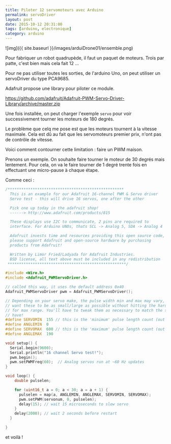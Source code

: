 ```yaml
---
title: Piloter 12 servomoteurs avec Arduino
permalink: servoDriver
layout: post
date: 2015-10-12 20:31:00
tags: [arduino, electronique]
category: arduino
---
```


![img]({{ site.baseurl }}/images/arduiDrone01/ensemble.png)

Pour fabriquer un robot quadrupède, il faut un paquet de moteurs.
Trois par patte, c'est bien mais cela fait 12 ...

Pour ne pas utiliser toutes les sorties, de l'arduino Uno, on peut utiliser
un servoDriver du type PCA9685.

Adafruit propose une library pour piloter ce module. 

https://github.com/adafruit/Adafruit-PWM-Servo-Driver-Library/archive/master.zip

Une fois installée, on peut charger l'exemple `servo` pour voir successivement
tourner les moteurs de 180 degrés.

Le problème que celq me pose est que les moteurs tournent à la vitesse maximale.
Cela est dû au fait que les servomoteurs premier prix, n'ont pas de contrôle de
vitesse. 

Voici comment contourner cette limitation : faire un PWM maison.

Prenons un exemple. On souhaite faire tourner le moteur de 30 degrés mais 
lentement. Pour cela, on va le faire tourner de 1 degré trente fois en
effectuant une micro-pause à chaque étape.

Comme ceci :

``` c
/*************************************************** 
  This is an example for our Adafruit 16-channel PWM & Servo driver
  Servo test - this will drive 16 servos, one after the other

  Pick one up today in the adafruit shop!
  ------> http://www.adafruit.com/products/815

  These displays use I2C to communicate, 2 pins are required to  
  interface. For Arduino UNOs, thats SCL -> Analog 5, SDA -> Analog 4

  Adafruit invests time and resources providing this open source code, 
  please support Adafruit and open-source hardware by purchasing 
  products from Adafruit!

  Written by Limor Fried/Ladyada for Adafruit Industries.  
  BSD license, all text above must be included in any redistribution
 ****************************************************/

#include <Wire.h>
#include <Adafruit_PWMServoDriver.h>

// called this way, it uses the default address 0x40
Adafruit_PWMServoDriver pwm = Adafruit_PWMServoDriver();

// Depending on your servo make, the pulse width min and max may vary, you 
// want these to be as small/large as possible without hitting the hard stop
// for max range. You'll have to tweak them as necessary to match the servos you
// have!
#define SERVOMIN  155 // this is the 'minimum' pulse length count (out of 4096)
#define ANGLEMIN  0
#define SERVOMAX  600 // this is the 'maximum' pulse length count (out of 4096)
#define ANGLEMAX  190

void setup() {
  Serial.begin(9600);
  Serial.println("16 channel Servo test!");
  pwm.begin();
  pwm.setPWMFreq(60);  // Analog servos run at ~60 Hz updates
}

void loop() {
    double pulselen;

    for (uint16_t a = 0; a < 30; a = a + 1) {
      pulselen = map(a, ANGLEMIN, ANGLEMAX, SERVOMIN, SERVOMAX);
      pwm.setPWM(servonum, 0, pulselen);
      delay(15); // wait 15 microseconds to slow servo
    }
    delay(2000); // wait 2 seconds before restart
  }

}
```

et voilà !
